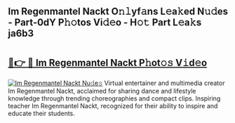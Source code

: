 ## Im Regenmantel Nackt O𝚗𝚕yf𝚊ns L𝚎a𝚔ed N𝚞𝚍es - Part-0dY P𝚑𝚘tos Vi𝚍𝚎o - H𝚘𝚝 Part L𝚎a𝚔s ja6b3

# <h2><a href="http://kf08khw.oniu.top/?m=Im+Regenmantel+Nackt">🔗👉 🔴 Im Regenmantel Nackt P𝚑ot𝚘𝚜 V𝚒d𝚎o</a></h2>

[![Im Regenmantel Nackt Nu𝚍e𝚜](https://i.imgur.com/0qMVB7G.gif)](http://kf08khw.oniu.top/?m=Im+Regenmantel+Nackt)
Virtual entertainer and multimedia creator Im Regenmantel Nackt, acclaimed for sharing dance and lifestyle knowledge through trending choreographies and compact clips. Inspiring teacher Im Regenmantel Nackt, recognized for their ability to inspire and educate their students.  
